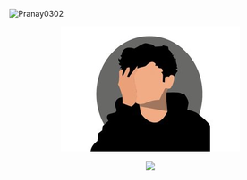 <p align = "left">
<img src="https://komarev.com/ghpvc/?username=Pranay0302" alt="Pranay0302"/>
</p> 

<p align="center">
    <img src="https://github.com/Pranay0302/Pranay0302/blob/master/rsz_pa.jpg" alt="image">
</p>

<p align="center">
    <img src="https://media.giphy.com/media/DS89v1NqpzCqA/giphy.gif" width="150" />
</p>

